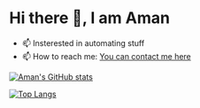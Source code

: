 # Hi there 👋, I am Aman


- 📫 Insterested in automating stuff
- 📫 How to reach me: [You can contact me here](https://discord.gg/teHf4zsdBU)

[![Aman's GitHub stats](https://github-readme-stats.vercel.app/api?username=Aman-14&count_private=true&show_icons=true&theme=radical)](https://github.com/Aman-14)

[![Top Langs](https://github-readme-stats.vercel.app/api/top-langs/?username=Aman-14&langs_count=10)](https://github.com/Aman-14)

